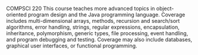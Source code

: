 COMPSCI 220 This course teaches more advanced topics in object-oriented program design and the Java programming language. Coverage includes multi-dimensional arrays, methods, recursion and search/sort algorithms, error handling, strings, regular expressions, encapsulation, inheritance, polymorphism, generic types, file processing, event handling, and program debugging and testing. Coverage may also include databases, graphical user interfaces, or functional programming.
